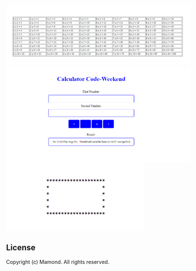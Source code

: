 ![Calculator Screenshot](1.png)
![Calculator Screenshot](2.png)
![Calculator Screenshot](3.png)

## License
Copyright (c) Mamond. All rights reserved.
